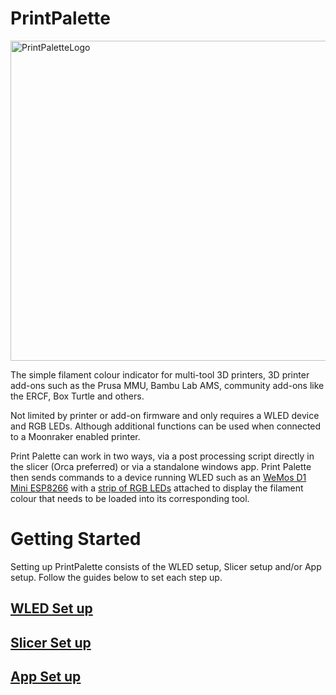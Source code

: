 # PrintPalette

<img width="512" height="512" alt="PrintPaletteLogo" src="https://github.com/user-attachments/assets/be7c37ad-a735-47a8-87ea-685d6eb9c67c" />


The simple filament colour indicator for multi-tool 3D printers, 3D printer add-ons such as the Prusa MMU, Bambu Lab AMS, community add-ons like the ERCF, Box Turtle and others.

Not limited by printer or add-on firmware and only requires a WLED device and RGB LEDs. Although additional functions can be used when connected to a Moonraker enabled printer.

Print Palette can work in two ways, via a post processing script directly in the slicer (Orca preferred) or via a standalone windows app. Print Palette then sends commands to a device running WLED such as an [WeMos D1 Mini ESP8266](https://s.click.aliexpress.com/e/_oBwEcnE) with a [strip of RGB LEDs](https://s.click.aliexpress.com/e/_ooGWccU) attached to display the filament colour that needs to be loaded into its corresponding tool.


# Getting Started

Setting up PrintPalette consists of the WLED setup, Slicer setup and/or App setup. Follow the guides below to set each step up.

## [WLED Set up](https://github.com/Rushmere3D/PrintPalette/blob/main/WLED_Setup.md#wled-set-up)

## [Slicer Set up](https://github.com/Rushmere3D/PrintPalette/blob/main/Slicer_Setup.md#slicer-set-up)

## [App Set up](https://github.com/Rushmere3D/PrintPalette/blob/main/App_Setup.md#app-set-up)

